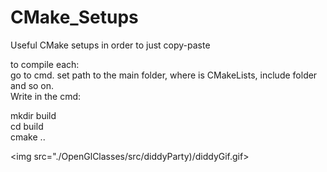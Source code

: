 # CMake_Setups
Useful CMake setups in order to just copy-paste  <br/>

to compile each:  <br/>
go to cmd. set path to the main folder, where is CMakeLists, include folder and so on. <br/>
Write in the cmd: <br/>

mkdir build <br/>
cd build <br/>
cmake .. <br/>

<img src="./OpenGlClasses/src/diddyParty)/diddyGif.gif>
